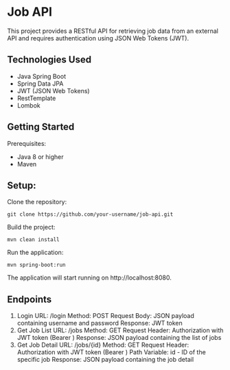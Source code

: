 
# Job API
This project provides a RESTful API for retrieving job data from an external API and requires authentication using JSON Web Tokens (JWT).

## Technologies Used
- Java Spring Boot
- Spring Data JPA
- JWT (JSON Web Tokens)
- RestTemplate
- Lombok

## Getting Started
Prerequisites:

- Java 8 or higher
-  Maven

## Setup:
Clone the repository:

    git clone https://github.com/your-username/job-api.git

Build the project:

    mvn clean install

Run the application:

    mvn spring-boot:run

The application will start running on http://localhost:8080.

## Endpoints
1. Login
   URL: /login
   Method: POST
   Request Body: JSON payload containing username and password
   Response: JWT token
2. Get Job List
   URL: /jobs
   Method: GET
   Request Header: Authorization with JWT token (Bearer <token>)
   Response: JSON payload containing the list of jobs
3. Get Job Detail
   URL: /jobs/{id}
   Method: GET
   Request Header: Authorization with JWT token (Bearer <token>)
   Path Variable: id - ID of the specific job
   Response: JSON payload containing the job detail

